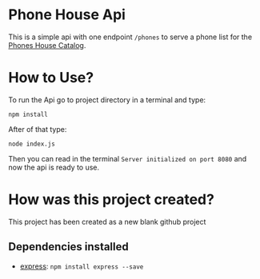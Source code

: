 # Phone House Api
This is a simple api with one endpoint `/phones` to serve a phone list for the [Phones House Catalog](https://github.com/FranciscoValdesoiro/phone-house-catalogue).


# How to Use?
To run the Api go to project directory in a terminal and type:

`npm install`

After of that type:

`node index.js`

Then you can read in the terminal `Server initialized on port 8080` and now the api is ready to use.

# How was this project created?
This project has been created as a new blank github project

## Dependencies installed
-  [express](https://expressjs.com/): `npm install express --save`
